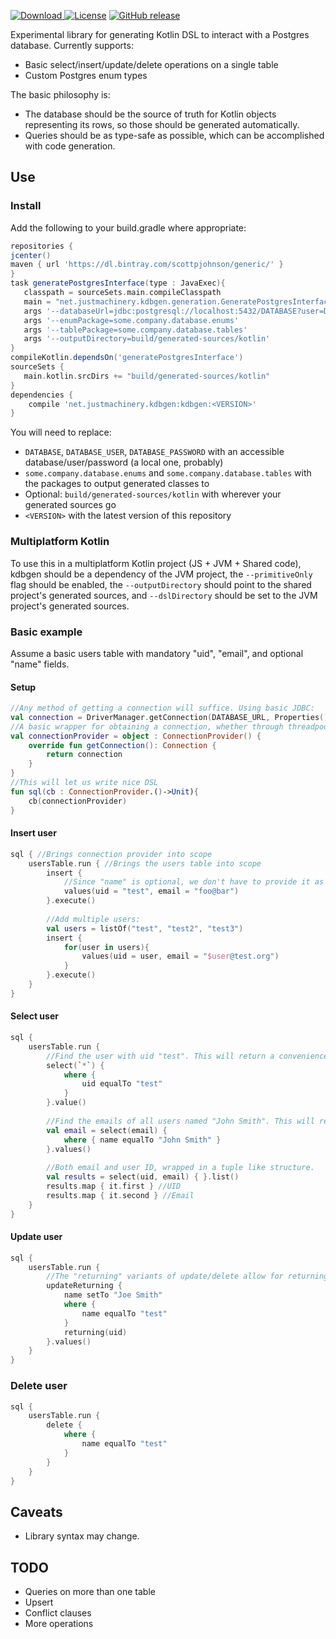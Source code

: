 [ ![Download](https://api.bintray.com/packages/scottpjohnson/generic/kdbgen/images/download.svg) ](https://bintray.com/scottpjohnson/generic/kdbgen/_latestVersion)
[![License](https://img.shields.io/badge/License-Apache%202.0-blue.svg)](https://opensource.org/licenses/Apache-2.0)
[![GitHub release](https://img.shields.io/github/release/qubyte/rubidium.svg)]()
 
 Experimental library for generating Kotlin DSL to interact with a Postgres database. 
 Currently supports:
  - Basic select/insert/update/delete operations on a single table
  - Custom Postgres enum types
 
 The basic philosophy is:
 - The database should be the source of truth for Kotlin objects representing its rows, so those should be generated automatically.
 - Queries should be as type-safe as possible, which can be accomplished with code generation.
  
## Use
### Install
Add the following to your build.gradle where appropriate:
```groovy
repositories {
jcenter()
maven { url 'https://dl.bintray.com/scottpjohnson/generic/' }
}
task generatePostgresInterface(type : JavaExec){
   classpath = sourceSets.main.compileClasspath
   main = "net.justmachinery.kdbgen.generation.GeneratePostgresInterfaceKt"
   args '--databaseUrl=jdbc:postgresql://localhost:5432/DATABASE?user=DATABASE_USER&password=DATABASE_PASSWORD'
   args '--enumPackage=some.company.database.enums'
   args '--tablePackage=some.company.database.tables'
   args '--outputDirectory=build/generated-sources/kotlin'
}
compileKotlin.dependsOn('generatePostgresInterface')
sourceSets {
   main.kotlin.srcDirs += "build/generated-sources/kotlin"
}
dependencies {
    compile 'net.justmachinery.kdbgen:kdbgen:<VERSION>'
}
```
You will need to replace:
- `DATABASE`, `DATABASE_USER`, `DATABASE_PASSWORD` with an accessible database/user/password (a local one, probably)
- `some.company.database.enums` and `some.company.database.tables` with the packages to output generated classes to
- Optional: `build/generated-sources/kotlin` with wherever your generated sources go
- `<VERSION>` with the latest version of this repository

### Multiplatform Kotlin
To use this in a multiplatform Kotlin project (JS + JVM + Shared code), kdbgen should be a dependency of the JVM project, 
the `--primitiveOnly` flag should be enabled, the `--outputDirectory` should point to the shared project's generated sources,
and `--dslDirectory` should be set to the JVM project's generated sources. 

### Basic example

 Assume a basic users table with mandatory "uid", "email", and optional "name" fields.
 
#### Setup
```kotlin
//Any method of getting a connection will suffice. Using basic JDBC:
val connection = DriverManager.getConnection(DATABASE_URL, Properties()) as PgConnection
//A basic wrapper for obtaining a connection, whether through threadpool or just reusing the same connection
val connectionProvider = object : ConnectionProvider() {
    override fun getConnection(): Connection {
        return connection
    }
}
//This will let us write nice DSL
fun sql(cb : ConnectionProvider.()->Unit){
    cb(connectionProvider)
}
```

#### Insert user
```kotlin
sql { //Brings connection provider into scope
    usersTable.run { //Brings the users table into scope
        insert {
            //Since "name" is optional, we don't have to provide it as an argument to this insert helper method.
            values(uid = "test", email = "foo@bar")
        }.execute()
        
        //Add multiple users:
        val users = listOf("test", "test2", "test3")
        insert {
            for(user in users){
                values(uid = user, email = "$user@test.org")
            }
        }.execute()
    }  
}
```

#### Select user
```kotlin
sql {
    usersTable.run {
        //Find the user with uid "test". This will return a convenience data class containing all columns.
        select(`*`) {
            where {
                uid equalTo "test"
            }
        }.value()
        
        //Find the emails of all users named "John Smith". This will return just the email column.
        val email = select(email) { 
            where { name equalTo "John Smith" }
        }.values()
        
        //Both email and user ID, wrapped in a tuple like structure.
        val results = select(uid, email) { }.list()
        results.map { it.first } //UID
        results.map { it.second } //Email
    }
}
```

#### Update user
```kotlin
sql {
    usersTable.run {
        //The "returning" variants of update/delete allow for returning values affected
        updateReturning {
            name setTo "Joe Smith"
            where {
                name equalTo "test"
            }
            returning(uid)
        }.values()
    }
}
```

### Delete user
```kotlin
sql {
    usersTable.run {
        delete {
            where {
                name equalTo "test"
            }
        }
    }
}
```

## Caveats
- Library syntax may change.

## TODO
- Queries on more than one table
- Upsert
- Conflict clauses
- More operations